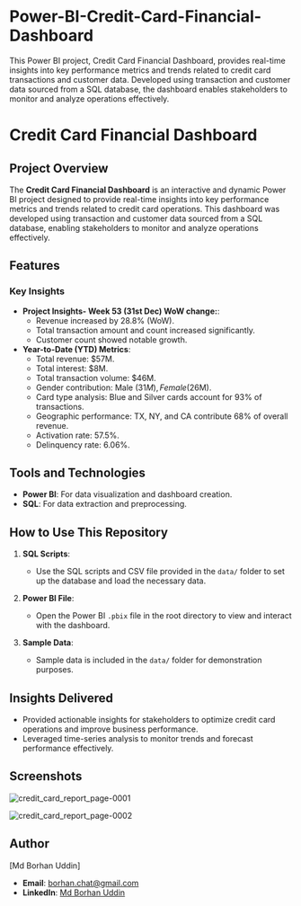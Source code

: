 # Power-BI-Credit-Card-Financial-Dashboard
This Power BI project, Credit Card Financial Dashboard, provides real-time insights into key performance metrics and trends related to credit card transactions and customer data. Developed using transaction and customer data sourced from a SQL database, the dashboard enables stakeholders to monitor and analyze operations effectively.

# Credit Card Financial Dashboard

## Project Overview
The **Credit Card Financial Dashboard** is an interactive and dynamic Power BI project designed to provide real-time insights into key performance metrics and trends related to credit card operations. This dashboard was developed using transaction and customer data sourced from a SQL database, enabling stakeholders to monitor and analyze operations effectively.

## Features

### **Key Insights**
- **Project Insights- Week 53 (31st Dec) WoW change:**:
  - Revenue increased by 28.8% (WoW).
  - Total transaction amount and count increased significantly.
  - Customer count showed notable growth.
- **Year-to-Date (YTD) Metrics**:
  - Total revenue: $57M.
  - Total interest: $8M.
  - Total transaction volume: $46M.
  - Gender contribution: Male ($31M), Female ($26M).
  - Card type analysis: Blue and Silver cards account for 93% of transactions.
  - Geographic performance: TX, NY, and CA contribute 68% of overall revenue.
  - Activation rate: 57.5%.
  - Delinquency rate: 6.06%.
## Tools and Technologies
- **Power BI**: For data visualization and dashboard creation.
- **SQL**: For data extraction and preprocessing.

## How to Use This Repository
1. **SQL Scripts**:
   - Use the SQL scripts and CSV file provided in the `data/` folder to set up the database and load the necessary data.

2. **Power BI File**:
   - Open the Power BI `.pbix` file in the root directory to view and interact with the dashboard.

3. **Sample Data**:
   - Sample data is included in the `data/` folder for demonstration purposes.

## Insights Delivered
- Provided actionable insights for stakeholders to optimize credit card operations and improve business performance.
- Leveraged time-series analysis to monitor trends and forecast performance effectively.

## Screenshots
![credit_card_report_page-0001](https://github.com/user-attachments/assets/3ccf7883-d488-48c6-bf45-dfa04e621db0)

![credit_card_report_page-0002](https://github.com/user-attachments/assets/cffa8c5e-9733-451c-98c1-ef0c7664e5a1)


## Author
[Md Borhan Uddin]  
- **Email**: [borhan.chat@gmail.com](mailto:borhan.chat@gmail.com)
- **LinkedIn**: [Md Borhan Uddin](https://www.linkedin.com/in/mdborhanuddin/)
